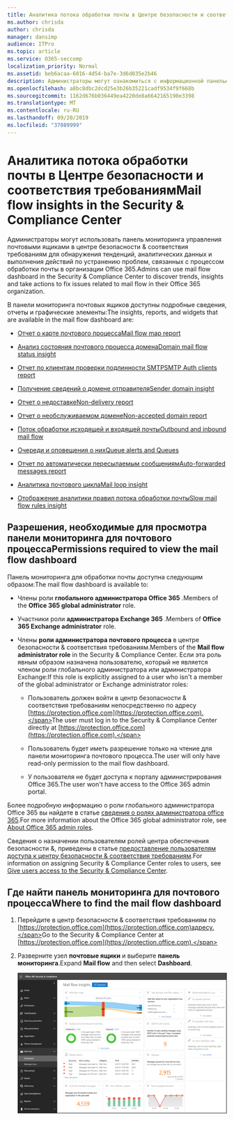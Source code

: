 ```yaml
---
title: Аналитика потока обработки почты в Центре безопасности и соответствия требованиям
ms.author: chrisda
author: chrisda
manager: dansimp
audience: ITPro
ms.topic: article
ms.service: O365-seccomp
localization_priority: Normal
ms.assetid: beb6acaa-6016-4d54-ba7e-3d6d035e2b46
description: Администраторы могут ознакомиться с информационной панелью почтовых ящиков в центре безопасности & соответствия требованиям.
ms.openlocfilehash: a8bc8dbc2dcd25e3b26b35221cadf9534f9f668b
ms.sourcegitcommit: 1162d676b036449ea4220de8a6642165190e3398
ms.translationtype: MT
ms.contentlocale: ru-RU
ms.lasthandoff: 09/20/2019
ms.locfileid: "37089999"
---
```

# <a name="mail-flow-insights-in-the-security--compliance-center"></a><span data-ttu-id="9881d-103">Аналитика потока обработки почты в Центре безопасности и соответствия требованиям</span><span class="sxs-lookup"><span data-stu-id="9881d-103">Mail flow insights in the Security & Compliance Center</span></span>

<span data-ttu-id="9881d-104">Администраторы могут использовать панель мониторинга управления почтовыми ящиками в центре безопасности & соответствия требованиям для обнаружения тенденций, аналитических данных и выполнения действий по устранению проблем, связанных с процессом обработки почты в организации Office 365.</span><span class="sxs-lookup"><span data-stu-id="9881d-104">Admins can use mail flow dashboard in the Security & Compliance Center to discover trends, insights and take actions to fix issues related to mail flow in their Office 365 organization.</span></span>

<span data-ttu-id="9881d-105">В панели мониторинга почтовых ящиков доступны подробные сведения, отчеты и графические элементы:</span><span class="sxs-lookup"><span data-stu-id="9881d-105">The insights, reports, and widgets that are available in the mail flow dashboard are:</span></span>

- [<span data-ttu-id="9881d-106">Отчет о карте почтового процесса</span><span class="sxs-lookup"><span data-stu-id="9881d-106">Mail flow map report</span></span>](mfi-mail-flow-map-report.md)

- [<span data-ttu-id="9881d-107">Анализ состояния почтового процесса домена</span><span class="sxs-lookup"><span data-stu-id="9881d-107">Domain mail flow status insight</span></span>](mfi-domain-mail-flow-status-insight.md)

- [<span data-ttu-id="9881d-108">Отчет по клиентам проверки подлинности SMTP</span><span class="sxs-lookup"><span data-stu-id="9881d-108">SMTP Auth clients report</span></span>](mfi-smtp-auth-clients-report.md)

- [<span data-ttu-id="9881d-109">Получение сведений о домене отправителя</span><span class="sxs-lookup"><span data-stu-id="9881d-109">Sender domain insight</span></span>](mfi-sender-domain-insight.md)

- [<span data-ttu-id="9881d-110">Отчет о недоставке</span><span class="sxs-lookup"><span data-stu-id="9881d-110">Non-delivery report</span></span>](mfi-non-delivery-report.md)

- [<span data-ttu-id="9881d-111">Отчет о необслуживаемом домене</span><span class="sxs-lookup"><span data-stu-id="9881d-111">Non-accepted domain report</span></span>](mfi-non-accepted-domain-report.md)

- [<span data-ttu-id="9881d-112">Поток обработки исходящей и входящей почты</span><span class="sxs-lookup"><span data-stu-id="9881d-112">Outbound and inbound mail flow</span></span>](mfi-outbound-and-inbound-mail-flow.md)

- [<span data-ttu-id="9881d-113">Очереди и оповещения о них</span><span class="sxs-lookup"><span data-stu-id="9881d-113">Queue alerts and Queues</span></span>](mfi-queue-alerts-and-queues.md)

- [<span data-ttu-id="9881d-114">Отчет по автоматически пересылаемым сообщениям</span><span class="sxs-lookup"><span data-stu-id="9881d-114">Auto-forwarded messages report</span></span>](mfi-auto-forwarded-messages-report.md)

- [<span data-ttu-id="9881d-115">Аналитика почтового цикла</span><span class="sxs-lookup"><span data-stu-id="9881d-115">Mail loop insight</span></span>](mfi-mail-loop-insight.md)

- [<span data-ttu-id="9881d-116">Отображение аналитики правил потока обработки почты</span><span class="sxs-lookup"><span data-stu-id="9881d-116">Slow mail flow rules insight</span></span>](mfi-slow-mail-flow-rules-insight.md)

## <a name="permissions-required-to-view-the-mail-flow-dashboard"></a><span data-ttu-id="9881d-117">Разрешения, необходимые для просмотра панели мониторинга для почтового процесса</span><span class="sxs-lookup"><span data-stu-id="9881d-117">Permissions required to view the mail flow dashboard</span></span>

<span data-ttu-id="9881d-118">Панель мониторинга для обработки почты доступна следующим образом:</span><span class="sxs-lookup"><span data-stu-id="9881d-118">The mail flow dashboard is available to:</span></span>

- <span data-ttu-id="9881d-119">Члены роли **глобального администратора Office 365** .</span><span class="sxs-lookup"><span data-stu-id="9881d-119">Members of the **Office 365 global administrator** role.</span></span>

- <span data-ttu-id="9881d-120">Участники роли **администратора Exchange 365** .</span><span class="sxs-lookup"><span data-stu-id="9881d-120">Members of **Office 365 Exchange administrator** role.</span></span>

- <span data-ttu-id="9881d-121">Члены **роли администратора почтового процесса** в центре безопасности & соответствия требованиям.</span><span class="sxs-lookup"><span data-stu-id="9881d-121">Members of the **Mail flow administrator role** in the Security & Compliance Center.</span></span> <span data-ttu-id="9881d-122">Если эта роль явным образом назначена пользователю, который не является членом роли глобального администратора или администратора Exchange:</span><span class="sxs-lookup"><span data-stu-id="9881d-122">If this role is explicitly assigned to a user who isn't a member of the global administrator or Exchange administrator roles:</span></span>

  - <span data-ttu-id="9881d-123">Пользователь должен войти в центр безопасности & соответствия требованиям непосредственно по адресу [https://protection.office.com](https://protection.office.com).</span><span class="sxs-lookup"><span data-stu-id="9881d-123">The user must log in to the Security & Compliance Center directly at [https://protection.office.com](https://protection.office.com).</span></span>

  - <span data-ttu-id="9881d-124">Пользователь будет иметь разрешение только на чтение для панели мониторинга почтового процесса.</span><span class="sxs-lookup"><span data-stu-id="9881d-124">The user will only have read-only permission to the mail flow dashboard.</span></span>

  - <span data-ttu-id="9881d-125">У пользователя не будет доступа к порталу администрирования Office 365.</span><span class="sxs-lookup"><span data-stu-id="9881d-125">The user won't have access to the Office 365 admin portal.</span></span>

<span data-ttu-id="9881d-126">Более подробную информацию о роли глобального администратора Office 365 вы найдете в статье [сведения о ролях администратора office 365](https://docs.microsoft.com/office365/admin/add-users/about-admin-roles).</span><span class="sxs-lookup"><span data-stu-id="9881d-126">For more information about the Office 365 global administrator role, see [About Office 365 admin roles](https://docs.microsoft.com/office365/admin/add-users/about-admin-roles).</span></span>

<span data-ttu-id="9881d-127">Сведения о назначении пользователям ролей центра обеспечения безопасности &, приведены в статье [предоставление пользователям доступа к центру безопасности & соответствия требованиям](https://docs.microsoft.com/office365/securitycompliance/grant-access-to-the-security-and-compliance-center).</span><span class="sxs-lookup"><span data-stu-id="9881d-127">For information on assigning Security & Compliance Center roles to users, see [Give users access to the Security & Compliance Center](https://docs.microsoft.com/office365/securitycompliance/grant-access-to-the-security-and-compliance-center).</span></span>

## <a name="where-to-find-the-mail-flow-dashboard"></a><span data-ttu-id="9881d-128">Где найти панель мониторинга для почтового процесса</span><span class="sxs-lookup"><span data-stu-id="9881d-128">Where to find the mail flow dashboard</span></span>

1. <span data-ttu-id="9881d-129">Перейдите в центр безопасности & соответствия требованиям по [https://protection.office.com](https://protection.office.com)адресу.</span><span class="sxs-lookup"><span data-stu-id="9881d-129">Go to the Security & Compliance Center at [https://protection.office.com](https://protection.office.com).</span></span>

2. <span data-ttu-id="9881d-130">Разверните узел **почтовые ящики** и выберите **панель мониторинга**.</span><span class="sxs-lookup"><span data-stu-id="9881d-130">Expand **Mail flow** and then select **Dashboard**.</span></span>

   ![Панель мониторинга почтовых ящиков в центре безопасности Office 365 & соответствия требованиям](../media/mail-flow-dashboard-v2.png)
